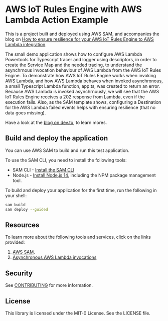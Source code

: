 # AWS IoT Rules Engine with AWS Lambda Action Example
This is a project built and deployed using AWS SAM, and accompanies the blog on [How to ensure resilience for your AWS IoT Rules Engine to AWS Lambda integration](https://dev.to/iotbuilders/how-to-ensure-resilience-for-your-aws-iot-rules-engine-to-aws-lambda-integration-1aoi).

The small demo application shows how to configure AWS Lambda Powertools for Typescript tracer and logger using descriptors, in order to create the Service Map and the needed tracing, to understand the asynchrnous invocation behaviour of AWS Lambda from the AWS IoT Rules Engine.
To demonstrate how AWS IoT Rules Engine works when invoking AWS Lambda, and how AWS Lambda behaves when invoked asynchronous, a small Typescript Lambda function, app.ts, was created to return an error. Because AWS Lambda is invoked asynchrnously, we will see that the AWS IoT Rules Engine receives a 202 response from Lambda, even if the execution fails.
Also, as the SAM template shows, configuring a Destination for the AWS Lambda failed events helps with ensuring resilience (that no data goes missing).

Have a look at the [blog on dev.to]((https://dev.to/iotbuilders/how-to-ensure-resilience-for-your-aws-iot-rules-engine-to-aws-lambda-integration-1aoi)), to learn mores.

## Build and deploy the application

You can use AWS SAM to build and run this test application.

To use the SAM CLI, you need to install the following tools:

* SAM CLI - [Install the SAM CLI](https://docs.aws.amazon.com/serverless-application-model/latest/developerguide/serverless-sam-cli-install.html)
* Node.js - [Install Node.js 14](https://nodejs.org/en/), including the NPM package management tool.

To build and deploy your application for the first time, run the following in your shell:

```bash
sam build
sam deploy --guided 
```

## Resources
To learn more about the following tools and services, click on the links provided:
1. [AWS SAM](https://aws.amazon.com/serverless/sam/).
2. [Asynchronous AWS Lambda invocations](https://docs.aws.amazon.com/lambda/latest/dg/invocation-async.html)

## Security

See [CONTRIBUTING](CONTRIBUTING.md#security-issue-notifications) for more information.

## License

This library is licensed under the MIT-0 License. See the LICENSE file.

